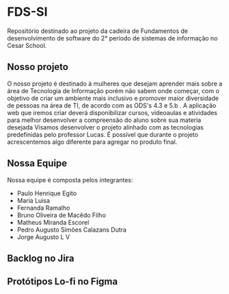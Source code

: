 # FDS-SI
Repositório destinado ao projeto da cadeira de Fundamentos de desenvolvimento de software do 2° período de sistemas de informação no Cesar School.

## Nosso projeto
O nosso projeto é destinado à mulheres que desejam aprender mais sobre a área de Tecnologia de Informação porém não sabem onde começar, com o objetivo de criar um ambiente mais inclusivo e promover maior diversidade de pessoas na área de TI, de acordo com as ODS's 4.3 e 5.b .
A aplicação web que iremos criar deverá disponibilizar cursos, videoaulas e atividades para melhor desenvolver a compreensão do aluno sobre sua materia desejada
Visamos desenvolver o projeto alinhado com as tecnologias predefinidas pelo professor Lucas. É possível que durante o projeto acrescentemos algo diferente para agregar no produto final.

## Nossa Equipe
Nossa equipe é composta pelos integrantes:
- Paulo Henrique Egito
- Maria Luisa
- Fernanda Ramalho
- Bruno Oliveira de Macêdo Filho
- Matheus Miranda Escorel
- Pedro Augusto Simões Calazans Dutra
- Jorge Augusto L V

## Backlog no Jira

## Protótipos Lo-fi no Figma